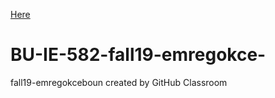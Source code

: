 [Here](IE582Hw1.html)

# BU-IE-582-fall19-emregokce-
fall19-emregokceboun created by GitHub Classroom
